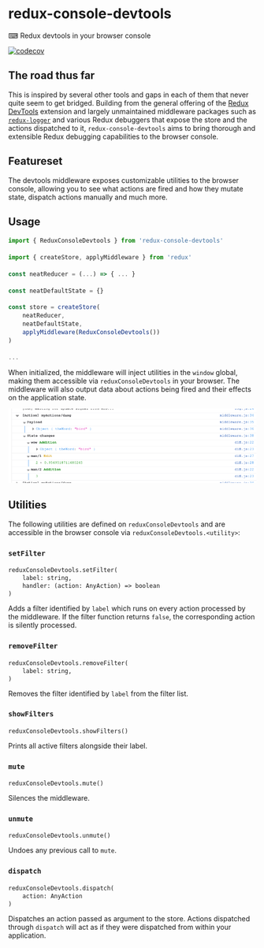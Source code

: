 # redux-console-devtools
⌨ Redux devtools in your browser console

[![codecov](https://codecov.io/gh/mcataford/redux-console-devtools/branch/main/graph/badge.svg?token=d5D6yPSLwe)](https://codecov.io/gh/mcataford/redux-console-devtools)

## The road thus far

This is inspired by several other tools and gaps in each of them that never quite seem to get bridged. Building from the
general offering of the [Redux DevTools](https://github.com/reduxjs/redux-devtools) extension and largely
unmaintained middleware
packages such as [`redux-logger`](https://github.com/LogRocket/redux-logger) and various Redux debuggers that expose
the store and the actions dispatched to it, `redux-console-devtools` aims to bring thorough and extensible Redux debugging capabilities to the browser console.

## Featureset

The devtools middleware exposes customizable utilities to the browser console, allowing you to see what actions are
fired and how they mutate state, dispatch actions manually and much more.

## Usage

```js
import { ReduxConsoleDevtools } from 'redux-console-devtools'

import { createStore, applyMiddleware } from 'redux'

const neatReducer = (...) => { ... }

const neatDefaultState = {}

const store = createStore(
    neatReducer,
    neatDefaultState,
    applyMiddleware(ReduxConsoleDevtools())
)

...
```

When initialized, the middleware will inject utilities in the `window` global, making them accessible via
`reduxConsoleDevtools` in your browser. The middleware will also output data about actions being fired and their
effects on the application state.

![The middleware outputs actions and their diffs to the console](./assets/sample.png)

## Utilities

The following utilities are defined on `reduxConsoleDevtools` and are accessible in the browser console via
`reduxConsoleDevtools.<utility>`:

### `setFilter`

```
reduxConsoleDevtools.setFilter(
    label: string,
    handler: (action: AnyAction) => boolean
)
```

Adds a filter identified by `label` which runs on every action processed by the middleware. If the filter
function returns `false`, the corresponding action is silently processed.

### `removeFilter`

```
reduxConsoleDevtools.removeFilter(
    label: string,
)
```

Removes the filter identified by `label` from the filter list.

### `showFilters`

```
reduxConsoleDevtools.showFilters()
```

Prints all active filters alongside their label.

### `mute`

```
reduxConsoleDevtools.mute()
```

Silences the middleware.

### `unmute`

```
reduxConsoleDevtools.unmute()
```

Undoes any previous call to `mute`.

### `dispatch`

```
reduxConsoleDevtools.dispatch(
    action: AnyAction
)
```

Dispatches an action passed as argument to the store. Actions dispatched through `dispatch` will act as if
they were dispatched from within your application.
